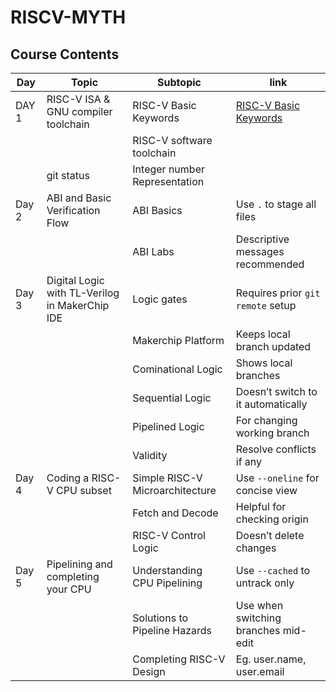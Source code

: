 # RISCV-MYTH
## Course Contents

| Day    | Topic                                    | Subtopic                                           | link                                     |
|--------|------------------------------            |----------------------------------------------------|------------------------------------------|
| DAY 1     | RISC-V ISA & GNU compiler toolchain      | RISC-V Basic Keywords                 |[RISC-V Basic Keywords](https://github.com/Ananya-KM/RISCV-MYTH/blob/main/basic_keywords.md)               |
|           |              | RISC-V software toolchain        |                |
|       | git status                   |  Integer number Representation              |       |
| Day 2     |ABI and Basic Verification Flow              |        ABI Basics                  | Use `.` to stage all files               |
|      |          | ABI Labs             | Descriptive messages recommended         |
| Day 3     | Digital Logic with TL-Verilog in MakerChip IDE                   | Logic gates               | Requires prior `git remote` setup        |
|       |                | Makerchip Platform | Keeps local branch updated               |
|      |             | Cominational Logic                                 | Shows local branches                     |
|      |           | Sequential Logic                              | Doesn’t switch to it automatically       |
|      |        | Pipelined Logic                 | For changing working branch              |
|     |         |Validity       | Resolve conflicts if any                 |
| Day 4    | Coding a RISC-V CPU subset                    | Simple RISC-V Microarchitecture                              | Use `--oneline` for concise view         |
|     |                | Fetch and Decode                                  | Helpful for checking origin              |
|     |      | RISC-V Control Logic                               | Doesn’t delete changes                   |
| Day 5     | Pipelining and completing your CPU               |Understanding CPU Pipelining                 | Use `--cached` to untrack only           |
|      |                   | Solutions to Pipeline Hazards                   | Use when switching branches mid-edit     |
|      |                  | Completing RISC-V Design                         | Eg. user.name, user.email                |
